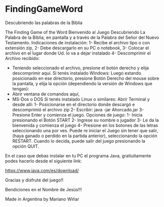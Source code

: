# FindingGameWord
Descubriendo las palabras de la Biblia

The Finding Game of the Word
Bienvenido al Juego Descubriendo La Palabra de la Biblia, en pantalla y a través de la
Palabra del Señor del Nuevo Testamento.
Indicaciones de instalación:
1- Recibe el archivo tipo o con extensión zip,
2- Debe descargarlo en su PC o notebook,
3- Colocar el archivo en el lugar donde Ud. lo va a dejar instalado
4- Descomprimir el Archivo recibido:
- Teniendo seleccionado el archivo, presione el botón derecho y elija
descomprimir aquí.
Si tenés instalado Windows:
Luego estando posicionado en ese directorio, presione Botón Derecho del mouse
sobre la pantalla, y elija la opción (dependiendo la versión de Windows que
tengas):
- Abrir ventana de comandos aquí,
- MS-Dos o DOS
Si tenés instalado Linux o similares:
Abrir Terminal y desde allí:
1- Posicionarse en el directorio donde descargó e descomprimió el archivo zip
2- Escribir: java -jar Ahorcado.jar
3- Presione Enter y comienza el juego.
Opciones de juego:
1- Inicia presionando el Botón START
2- Ingrese su nombre o jugador
3- Le da la bienvenida y comienza el juego
4- Presione en los botones de las letras seleccionando una por ves.
Puede re iniciar el Juego sin tener que salir, (haya ganado o perdido en la partida
anterior), seleccionando la opción RESTART.
Cuando lo decida, puede salir del juego presionando la opción QUIT.

En el caso que debas instalar en tu PC el programa Java, gratiuitamente podes hacerlo
desde el siguiente link:

https://www.java.com/es/download/

Gracias y disfrute del juego!!

Bendiciones en el Nombre de Jesús!!!

Made in Argentina by Mariano Wiñar
